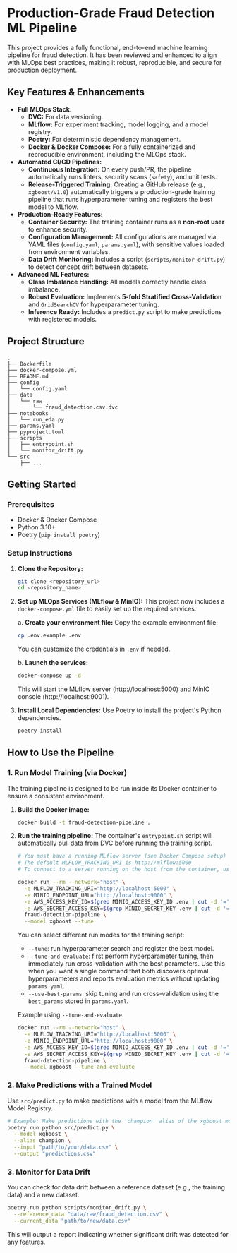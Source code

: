 # Production-Grade Fraud Detection ML Pipeline

This project provides a fully functional, end-to-end machine learning pipeline for fraud detection. It has been reviewed and enhanced to align with MLOps best practices, making it robust, reproducible, and secure for production deployment.

## Key Features & Enhancements

- **Full MLOps Stack:**
    - **DVC:** For data versioning.
    - **MLflow:** For experiment tracking, model logging, and a model registry.
    - **Poetry:** For deterministic dependency management.
    - **Docker & Docker Compose:** For a fully containerized and reproducible environment, including the MLOps stack.
- **Automated CI/CD Pipelines:**
    - **Continuous Integration:** On every push/PR, the pipeline automatically runs linters, security scans (`safety`), and unit tests.
    - **Release-Triggered Training:** Creating a GitHub release (e.g., `xgboost/v1.0`) automatically triggers a production-grade training pipeline that runs hyperparameter tuning and registers the best model to MLflow.
- **Production-Ready Features:**
    - **Container Security:** The training container runs as a **non-root user** to enhance security.
    - **Configuration Management:** All configurations are managed via YAML files (`config.yaml`, `params.yaml`), with sensitive values loaded from environment variables.
    - **Data Drift Monitoring:** Includes a script (`scripts/monitor_drift.py`) to detect concept drift between datasets.
- **Advanced ML Features:**
    - **Class Imbalance Handling:** All models correctly handle class imbalance.
    - **Robust Evaluation:** Implements **5-fold Stratified Cross-Validation** and `GridSearchCV` for hyperparameter tuning.
    - **Inference Ready:** Includes a `predict.py` script to make predictions with registered models.

## Project Structure
```
.
├── Dockerfile
├── docker-compose.yml
├── README.md
├── config
│   └── config.yaml
├── data
│   └── raw
│       └── fraud_detection.csv.dvc
├── notebooks
│   └── run_eda.py
├── params.yaml
├── pyproject.toml
├── scripts
│   ├── entrypoint.sh
│   └── monitor_drift.py
└── src
    ├── ...
```

## Getting Started

### Prerequisites

- Docker & Docker Compose
- Python 3.10+
- Poetry (`pip install poetry`)

### Setup Instructions

1.  **Clone the Repository:**
    ```bash
    git clone <repository_url>
    cd <repository_name>
    ```

2.  **Set up MLOps Services (MLflow & MinIO):**
    This project now includes a `docker-compose.yml` file to easily set up the required services.

    a. **Create your environment file:**
       Copy the example environment file:
       ```bash
       cp .env.example .env
       ```
       You can customize the credentials in `.env` if needed.

    b. **Launch the services:**
       ```bash
       docker-compose up -d
       ```
       This will start the MLflow server (http://localhost:5000) and MinIO console (http://localhost:9001).

3.  **Install Local Dependencies:**
    Use Poetry to install the project's Python dependencies.
    ```bash
    poetry install
    ```

## How to Use the Pipeline

### 1. Run Model Training (via Docker)

The training pipeline is designed to be run inside its Docker container to ensure a consistent environment.

1.  **Build the Docker image:**
    ```bash
    docker build -t fraud-detection-pipeline .
    ```

2.  **Run the training pipeline:**
    The container's `entrypoint.sh` script will automatically pull data from DVC before running the training script.
    ```bash
    # You must have a running MLflow server (see Docker Compose setup)
    # The default MLFLOW_TRACKING_URI is http://mlflow:5000
    # To connect to a server running on the host from the container, use --network="host"

    docker run --rm --network="host" \
      -e MLFLOW_TRACKING_URI="http://localhost:5000" \
      -e MINIO_ENDPOINT_URL="http://localhost:9000" \
      -e AWS_ACCESS_KEY_ID=$(grep MINIO_ACCESS_KEY_ID .env | cut -d '=' -f2) \
      -e AWS_SECRET_ACCESS_KEY=$(grep MINIO_SECRET_KEY .env | cut -d '=' -f2) \
      fraud-detection-pipeline \
      --model xgboost --tune
    ```

    You can select different run modes for the training script:

    - `--tune`: run hyperparameter search and register the best model.
    - `--tune-and-evaluate`: first perform hyperparameter tuning, then immediately run cross-validation with the best parameters. Use this when you want a single command that both discovers optimal hyperparameters and reports evaluation metrics without updating `params.yaml`.
    - `--use-best-params`: skip tuning and run cross-validation using the `best_params` stored in `params.yaml`.

    Example using `--tune-and-evaluate`:

    ```bash
    docker run --rm --network="host" \
      -e MLFLOW_TRACKING_URI="http://localhost:5000" \
      -e MINIO_ENDPOINT_URL="http://localhost:9000" \
      -e AWS_ACCESS_KEY_ID=$(grep MINIO_ACCESS_KEY_ID .env | cut -d '=' -f2) \
      -e AWS_SECRET_ACCESS_KEY=$(grep MINIO_SECRET_KEY .env | cut -d '=' -f2) \
      fraud-detection-pipeline \
      --model xgboost --tune-and-evaluate
    ```

### 2. Make Predictions with a Trained Model

Use `src/predict.py` to make predictions with a model from the MLflow Model Registry.
```bash
# Example: Make predictions with the 'champion' alias of the xgboost model
poetry run python src/predict.py \
  --model xgboost \
  --alias champion \
  --input "path/to/your/data.csv" \
  --output "predictions.csv"
```

### 3. Monitor for Data Drift

You can check for data drift between a reference dataset (e.g., the training data) and a new dataset.
```bash
poetry run python scripts/monitor_drift.py \
  --reference_data "data/raw/fraud_detection.csv" \
  --current_data "path/to/new/data.csv"
```
This will output a report indicating whether significant drift was detected for any features.
